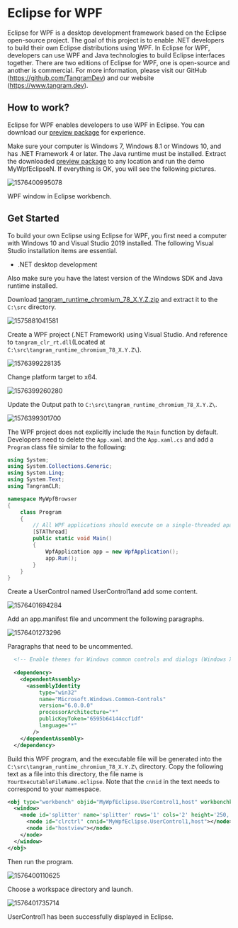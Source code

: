 # Eclipse for WPF
Eclipse for WPF is a desktop development framework based on the Eclipse open-source project. The goal of this project is to enable .NET developers to build their own Eclipse distributions using WPF. In Eclipse for WPF, developers can use WPF and Java technologies to build Eclipse interfaces together. There are two editions of Eclipse for WPF, one is open-source and another is commercial. For more information, please visit our GitHub (https://github.com/TangramDev) and our website (https://www.tangram.dev).

## How to work?
Eclipse for WPF enables developers to use WPF in Eclipse. You can download our [preview package](https://github.com/TangramDev/tangram_runtime_binaries/releases) for experience.

Make sure your computer is Windows 7, Windows 8.1 or Windows 10, and has .NET Framework 4 or later. The Java runtime must be installed. Extract the downloaded [preview package](https://github.com/TangramDev/tangram_runtime_binaries/releases) to any location and run the demo MyWpfEclipseN. If everything is OK, you will see the following pictures.

![1576400995078](assets/1576400995078.png)

WPF window in Eclipse workbench.

## Get Started
To build your own Eclipse using Eclipse for WPF, you first need a computer with Windows 10 and Visual Studio 2019 installed. The following Visual Studio installation items are essential. 

- .NET desktop development

Also make sure you have the latest version of the Windows SDK and Java runtime installed.

Download [tangram_runtime_chromium_78_X.Y.Z.zip](https://github.com/TangramDev/tangram_runtime_binaries/releases) and extract it to the `C:\src` directory.

![1575881041581](assets/1575881041581.png)

Create a WPF project (.NET Framework) using Visual Studio. And reference to `tangram_clr_rt.dll`(Located at `C:\src\tangram_runtime_chromium_78_X.Y.Z\`).

![1576399228135](assets/1576399228135.png)

Change platform target to x64.

![1576399260280](assets/1576399260280.png)

Update the Output path to `C:\src\tangram_runtime_chromium_78_X.Y.Z\`.

![1576399301700](assets/1576399301700.png)

The WPF project does not explicitly include the `Main` function by default. Developers need to delete the `App.xaml` and the `App.xaml.cs` and add a `Program` class file similar to the following:

```c#
using System;
using System.Collections.Generic;
using System.Linq;
using System.Text;
using TangramCLR;

namespace MyWpfBrowser
{
    class Program
    {
        // All WPF applications should execute on a single-threaded apartment (STA) thread
        [STAThread]
        public static void Main()
        {
            WpfApplication app = new WpfApplication();
            app.Run();
        }
    }
}
```

Create a UserControl named UserControl1and add some content.

![1576401694284](assets/1576401694284.png)

Add an app.manifest file and uncomment the following paragraphs.

![1576401273296](assets/1576401273296.png)

Paragraphs that need to be uncommented.

```xml
  <!-- Enable themes for Windows common controls and dialogs (Windows XP and later) -->
  
  <dependency>
    <dependentAssembly>
      <assemblyIdentity
          type="win32"
          name="Microsoft.Windows.Common-Controls"
          version="6.0.0.0"
          processorArchitecture="*"
          publicKeyToken="6595b64144ccf1df"
          language="*"
        />
    </dependentAssembly>
  </dependency>
```

Build this WPF program, and the executable file will be generated into the `C:\src\tangram_runtime_chromium_78_X.Y.Z\` directory. Copy the following text as a file into this directory, the file name is `YourExecutableFileName.eclipse`. Note that the `cnnid` in the text needs to correspond to your namespace. 

```xml
<obj type="workbench" objid="MyWpfEclipse.UserControl1,host" workbenchkey="foo" showstartup="true" caption="MyWpfEclipse">
  <window>
    <node id='splitter' name='splitter' rows='1' cols='2' height='250,' width='350,100,' borderwidth='0' splitterwidth='2' middlecolor='RGB(180,180,180)'>
      <node id="clrctrl" cnnid="MyWpfEclipse.UserControl1,host"></node>
      <node id="hostview"></node>
    </node>
  </window>
</obj>
```

Then run the program.

![1576400110625](assets/1576400110625.png)

Choose a workspace directory and launch.

![1576401735714](assets/1576401735714.png)

UserControl1 has been successfully displayed in Eclipse.
